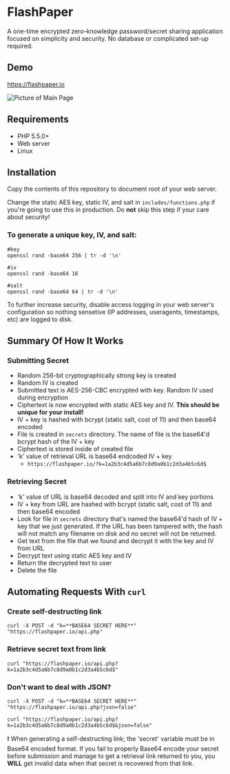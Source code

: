 # FlashPaper
A one-time encrypted zero-knowledge password/secret sharing application focused on simplicity and security. No database or complicated set-up required.

## Demo

https://flashpaper.io

![Picture of Main Page](https://i.imgur.com/3gDOy5l.png)

## Requirements
* PHP 5.5.0+
* Web server
* Linux

## Installation
Copy the contents of this repository to document root of your web server. 

Change the static AES key, static IV, and salt in `includes/functions.php` if you're going to use this in production. Do **not** skip this step if your care about security!

### To generate a unique key, IV, and salt:
```
#key
openssl rand -base64 256 | tr -d '\n'

#iv
openssl rand -base64 16

#salt
openssl rand -base64 64 | tr -d '\n'
```

To further increase security, disable access logging in your web server's configuration so nothing sensetive (IP addresses, useragents, timestamps, etc) are logged to disk.

## Summary Of How It Works
### Submitting Secret
* Random 256-bit cryptographically strong key is created
* Random IV is created
* Submitted text is AES-256-CBC encrypted with key. Random IV used during encryption
* Ciphertext is now encrypted with static AES key and IV. **This should be unique for your install!**
* IV + key is hashed with bcrypt (static salt, cost of 11) and then base64 encoded
* File is created in `secrets` directory. The name of file is the base64'd bcrypt hash of the IV + key
* Ciphertext is stored inside of created file
* 'k' value of retrieval URL is base64 endcoded IV + key
  * `https://flashpaper.io/?k=1a2b3c4d5a6b7c8d9a0b1c2d3a4b5c6d$`

### Retrieving Secret
* 'k' value of URL is base64 decoded and split into IV and key portions
* IV + key from URL are hashed with bcrypt (static salt, cost of 11) and then base64 encoded
* Look for file in `secrets` directory that's named the base64'd hash of IV + key that we just generated. If the URL has been tampered with, the hash will not match any filename on disk and no secret will not be returned.
* Get text from the file that we found and decrypt it with the key and IV from URL
* Decrypt text using static AES key and IV
* Return the decrypted text to user
* Delete the file

## Automating Requests With `curl`

### Create self-destructing link
`curl -X POST -d "k=**BASE64 SECRET HERE**" "https://flashpaper.io/api.php"`

### Retrieve secret text from link
`curl "https://flashpaper.io/api.php?k=1a2b3c4d5a6b7c8d9a0b1c2d3a4b5c6d$"`

### Don't want to deal with JSON?
`curl -X POST -d "k=**BASE64 SECRET HERE**" "https://flashpaper.io/api.php?json=false"`

`curl "https://flashpaper.io/api.php?k=1a2b3c4d5a6b7c8d9a0b1c2d3a4b5c6d$&json=false"`

:exclamation: When generating a self-destructing link; the 'secret' variable must be in Base64 encoded format. If you fail to properly Base64 encode your secret before submission and manage to get a retrieval link returned to you, you **WILL** get invalid data when that secret is recovered from that link.
